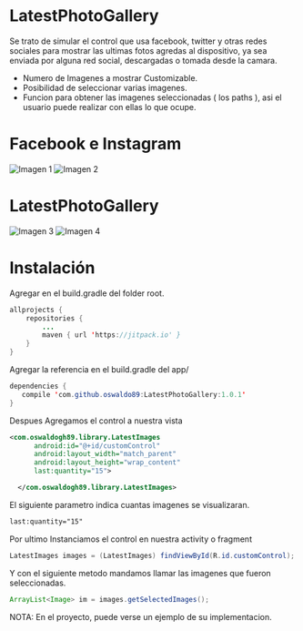# LatestPhotoGallery
Se trato de simular el control que usa facebook, twitter y otras redes sociales para mostrar las ultimas fotos agredas al dispositivo, ya sea enviada por alguna red social, descargadas o tomada desde la camara.

- Numero de Imagenes a mostrar Customizable.
- Posibilidad de seleccionar varias imagenes.
- Funcion para obtener las imagenes seleccionadas ( los paths ), asi el usuario puede realizar con ellas lo que ocupe.

# Facebook e Instagram
![Imagen 1](https://extraimage.net/images/2017/04/16/162e0cc9e2991ba92618dd3be09168b6.jpg)
![Imagen 2](https://extraimage.net/images/2017/04/16/e77a83014ae035615599c0dbef693004.jpg)

# LatestPhotoGallery
![Imagen 3](https://extraimage.net/images/2017/04/15/12c885b175616669fb5bbeeff9cb814a.jpg)
![Imagen 4](https://extraimage.net/images/2017/04/15/2f61317d2abf97637d96f9eaad10b9b7.jpg)

# Instalación
Agregar en el build.gradle del folder root.

```java
allprojects {
    repositories {
        ...
        maven { url 'https://jitpack.io' }
    }
}
```

Agregar la referencia en el build.gradle del app/

```java
dependencies {
   compile 'com.github.oswaldo89:LatestPhotoGallery:1.0.1'
}
```

Despues Agregamos el control a nuestra vista

```xml
<com.oswaldogh89.library.LatestImages
      android:id="@+id/customControl"
      android:layout_width="match_parent"
      android:layout_height="wrap_content"
      last:quantity="15">

  </com.oswaldogh89.library.LatestImages>
```

El siguiente parametro indica cuantas imagenes se visualizaran.
```xml
last:quantity="15"
```

Por ultimo Instanciamos el control en nuestra activity o fragment

```java
LatestImages images = (LatestImages) findViewById(R.id.customControl);
```

Y con el siguiente metodo mandamos llamar las imagenes que fueron seleccionadas.

```java
ArrayList<Image> im = images.getSelectedImages();
```

NOTA: En el proyecto, puede verse un ejemplo de su implementacion.


